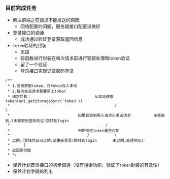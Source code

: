 ### 目前完成任务

- 解决前端之前请求不能发送的原因
    - 网络配置的问题，服务器接口配置没做好
- 登录接口的调通
    - 成功通过验证登录获取返回信息
- `token`验证的封装
    - 思路 
    - 将函数进行封装在每次请求前进行容错处理和token验证
    - 留了一个验证
    - 登录接口实现记录密码登录

```
/**
 * 1.登录获取token，将token存入本地
 * 2.每次发送请求都要带上token
 * 请求拦截：							从本地获取token(uni.getStorageSync('token'))
 * 												/						\
 * 								如果获取到带入请求头发送请求			未获取到,(未获取到登陆凭证)跳转到login
 * 											/
 * 								判断响应token是否过期
 * 									/			\
 * 过期,(登陆凭证已过期,请重新登录)跳转到login		未过期,处理响应3
 * 		|
 * 返回原页面
 * */
```

- 保养计划首页接口的初步调通（没有搜索功能，验证了`token`封装的有效性）
- 保养计划字段的列出

